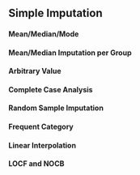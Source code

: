 ## Simple Imputation

#### Mean/Median/Mode

#### Mean/Median Imputation per Group

#### Arbitrary Value

#### Complete Case Analysis

#### Random Sample Imputation

#### Frequent Category

#### Linear Interpolation

#### LOCF and NOCB